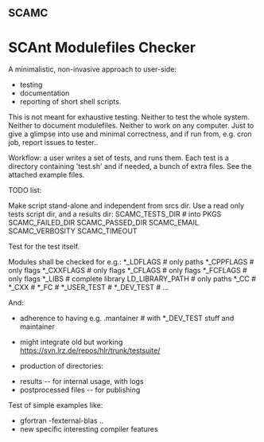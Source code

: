 ## SCAMC
# SCAnt Modulefiles Checker

A minimalistic, non-invasive approach to user-side:
 * testing
 * documentation
 * reporting
of short shell scripts.

This is not meant for exhaustive testing.
Neither to test the whole system.
Neither to document modulefiles.
Neither to work on any computer.
Just to give a glimpse into use and minimal correctness,
and if run from, e.g. cron job, report issues to tester..

Workflow: a user writes a set of tests, and runs them.
Each test is a directory containing 'test.sh' and if
needed, a bunch of extra files. See the attached
example files.
 
TODO list:

Make script stand-alone and independent from srcs dir.
Use a read only tests script dir, and a results dir:
 SCAMC_TESTS_DIR # into PKGS
 SCAMC_FAILED_DIR
 SCAMC_PASSED_DIR
 SCAMC_EMAIL
 SCAMC_VERBOSITY
 SCAMC_TIMEOUT

Test for the test itself.

Modules shall be checked for e.g.:
 *_LDFLAGS # only paths
 *_CPPFLAGS # only flags
 *_CXXFLAGS # only flags
 *_CFLAGS # only flags
 *_FCFLAGS # only flags
 *_LIBS # complete library
 LD_LIBRARY_PATH # only paths
 *_CC #
 *_CXX #
 *_FC #
 *_USER_TEST # 
 *_DEV_TEST # 
 ...

And:
 * adherence to having e.g.
   .mantainer # with *_DEV_TEST stuff and maintainer
 * might integrate old but working
   https://svn.lrz.de/repos/hlr/trunk/testsuite/
 
 * production of directories:
  - results -- for internal usage, with logs
  - postprocessed files -- for publishing
  
Test of simple examples like:
 * gfortran -fexternal-blas .. 
 * new specific interesting compiler features 
 
